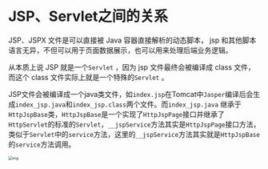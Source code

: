 # JSP、Servlet之间的关系

JSP、JSPX 文件是可以直接被 Java 容器直接解析的动态脚本， jsp 和其他脚本语言无异，不但可以用于页面数据展示，也可以用来处理后端业务逻辑。

从本质上说 JSP 就是一个`Servlet` ，因为 jsp 文件最终会被编译成 class 文件，而这个 class 文件实际上就是一个特殊的`Servlet` 。

JSP文件会被编译成一个java类文件，如`index.jsp`在Tomcat中`Jasper`编译后会生成`index_jsp.java`和`index_jsp.class`两个文件。而`index_jsp.java` 继承于`HttpJspBase`类，`HttpJspBase`是一个实现了`HttpJspPage`接口并继承了`HttpServlet`的标准的`Servlet`，`__jspService`方法其实是`HttpJspPage`接口方法，类似于`Servlet`中的`service`方法，这里的`__jspService`方法其实就是`HttpJspBase`的`service`方法调用。

<img src="../../images/17.png" alt="img" style="zoom: 50%;" />